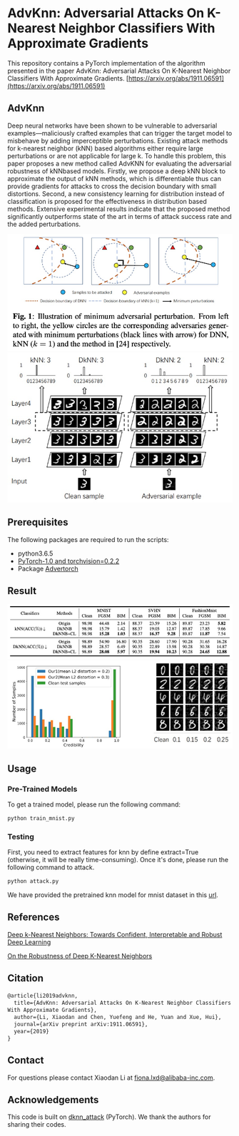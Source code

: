 # AdvKnn: Adversarial Attacks On K-Nearest Neighbor Classifiers With Approximate Gradients
This repository contains a PyTorch implementation of the algorithm presented in the paper AdvKnn: Adversarial Attacks On K-Nearest Neighbor Classifiers With Approximate Gradients. [https://arxiv.org/abs/1911.06591](https://arxiv.org/abs/1911.06591)

## AdvKnn

Deep neural networks have been shown to be vulnerable to adversarial examples—maliciously crafted examples that can trigger the target model to misbehave by adding imperceptible perturbations. Existing attack methods for k-nearest neighbor (kNN) based algorithms either require large perturbations or are not applicable for large k. To handle this problem, this paper proposes a new method called AdvKNN for evaluating the adversarial robustness of kNNbased models. Firstly, we propose a deep kNN block to approximate the output of kNN methods, which is differentiable thus can provide gradients for attacks to cross the decision boundary with small distortions. Second, a new consistency learning for distribution instead of classification is proposed for the effectiveness in distribution based methods. Extensive experimental results indicate that the proposed method significantly outperforms state of the art in terms of attack success rate and the added perturbations.

![AdvKnn1](imgs/illustration.png)
![AdvKnn2](imgs/framework.png)


## Prerequisites
The following packages are required to run the scripts:
- python3.6.5
- [PyTorch-1.0 and torchvision=0.2.2](https://pytorch.org)
- Package [Advertorch](https://github.com/BorealisAI/advertorch)

## Result
![MiniImage_Resule](imgs/acc_result.png)
![MiniImage_Resule](imgs/cred_adv.png)

## Usage

### Pre-Trained Models
To get a trained model, please run the following command:
```bash
python train_mnist.py
```
### Testing
First, you need to extract features for knn by define extract=True (otherwise, it will be really time-consuming). Once it's done, please run the following command to attack.
```bash
python attack.py
```

We have provided the pretrained knn model for mnist dataset in this [url](https://drive.google.com/open?id=1LwUIr8_h6nzhtViwB1lkkH8McE_x8KWv).

## References
[Deep k-Nearest Neighbors: Towards Confident, Interpretable and Robust Deep Learning](https://arxiv.org/abs/1803.04765)

[On the Robustness of Deep K-Nearest Neighbors](https://arxiv.org/abs/1903.08333)

## Citation
```
@article{li2019advknn,
  title={AdvKnn: Adversarial Attacks On K-Nearest Neighbor Classifiers With Approximate Gradients},
  author={Li, Xiaodan and Chen, Yuefeng and He, Yuan and Xue, Hui},
  journal={arXiv preprint arXiv:1911.06591},
  year={2019}
}
```
## Contact
For questions please contact Xiaodan Li at fiona.lxd@alibaba-inc.com.

## Acknowledgements
This code is built on [dknn_attack](https://github.com/chawins/dknn_attack) (PyTorch). We thank the authors for sharing their codes.

